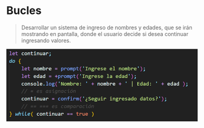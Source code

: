 # Bucles
>   Desarrollar un sistema de ingreso de nombres y edades, que se irán mostrando en pantalla, donde el usuario decide si desea continuar ingresando valores.

![Do While](do-while.png)

